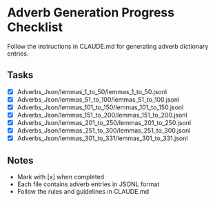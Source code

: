 # Adverb Generation Progress Checklist

Follow the instructions in CLAUDE.md for generating adverb dictionary entries.

## Tasks

- [x] Adverbs_Json/lemmas_1_to_50/lemmas_1_to_50.jsonl
- [x] Adverbs_Json/lemmas_51_to_100/lemmas_51_to_100.jsonl
- [x] Adverbs_Json/lemmas_101_to_150/lemmas_101_to_150.jsonl
- [x] Adverbs_Json/lemmas_151_to_200/lemmas_151_to_200.jsonl
- [x] Adverbs_Json/lemmas_201_to_250/lemmas_201_to_250.jsonl
- [x] Adverbs_Json/lemmas_251_to_300/lemmas_251_to_300.jsonl
- [x] Adverbs_Json/lemmas_301_to_331/lemmas_301_to_331.jsonl

## Notes
- Mark with [x] when completed
- Each file contains adverb entries in JSONL format
- Follow the rules and guidelines in CLAUDE.md